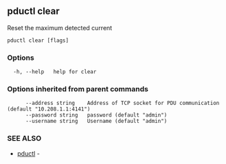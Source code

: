 ## pductl clear

Reset the maximum detected current

```
pductl clear [flags]
```

### Options

```
  -h, --help   help for clear
```

### Options inherited from parent commands

```
      --address string    Address of TCP socket for PDU communication (default "10.208.1.1:4141")
      --password string   password (default "admin")
      --username string   Username (default "admin")
```

### SEE ALSO

* [pductl](pductl.md)	 - 

